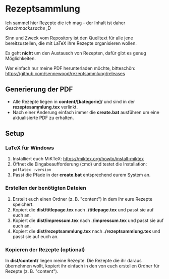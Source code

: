 # Rezeptsammlung

Ich sammel hier Rezepte die ich mag - der Inhalt ist daher _Geschmackssache_ ;D

Sinn und Zweck vom Repository ist den Quelltext für alle jene bereitzustellen, die mit LaTeX ihre Rezepte organisieren wollen.

Es geht **nicht** um den Austausch von Rezepten, dafür gibt es genug Möglichkeiten.

Wer einfach nur meine PDF herunterladen möchte, bitteschön: https://github.com/sennewood/rezeptsammlung/releases


## Generierung der PDF

- Alle Rezepte liegen in **content/[kategorie]/** und sind in der **rezeptesammlung.tex** verlinkt.
- Nach einer Änderung einfach immer die **create.bat** ausführen um eine aktualisierte PDF zu erhalten.


## Setup

### LaTeX für Windows

1. Installiert euch MiKTeX: https://miktex.org/howto/install-miktex
1. Öffnet die Eingabeaufforderung (cmd) und testet die Installation: ```pdflatex -version```
1. Passt die Pfade in der **create.bat** entsprechend eurem System an.

### Erstellen der benötigten Dateien

1. Erstellt euch einen Ordner (z. B. "content") in dem ihr eure Rezepte speichert.
1. Kopiert die **dist/titlepage.tex** nach **./titlepage.tex** und passt sie auf euch an.
1. Kopiert die **dist/impressum.tex** nach **./impressum.tex** und passt sie auf euch an.
1. Kopiert die **dist/rezeptsammlung.tex** nach **./rezeptsammlung.tex** und passt sie auf euch an.

### Kopieren der Rezepte (optional)

In **dist/content/** liegen meine Rezepte. Die Rezepte die ihr daraus übernehmen wollt, kopiert ihr einfach in den von euch erstellen Ordner für Rezepte (z. B. "content").

